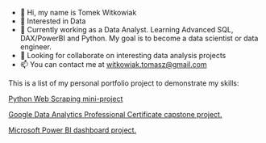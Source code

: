 - 👋 Hi, my name is Tomek Witkowiak
- 👀 Interested in Data
- 🌱 Currently working as a Data Analyst. Learning Advanced SQL, DAX/PowerBI and Python. My goal is to become a data scientist or data engineer.
- 💞️ Looking for collaborate on interesting data analysis projects
- 📫 You can contact me at witkowiak.tomasz@gmail.com

This is a list of my personal portfolio project to demonstrate my skills:

[Python Web Scraping mini-project](https://www.kaggle.com/code/tomekwitkowiak/web-scraping-project)

[Google Data Analytics Professional Certificate capstone project.](https://www.kaggle.com/code/tomekwitkowiak/employee-attrition-google-certificate-case-study)

[Microsoft Power BI dashboard project.](https://drive.google.com/file/d/1OG9hvgrOjUJ0oq9hareVKEoPDvCXtzIu/view?usp=share_link)

<!---
TWitkowiak/TWitkowiak is a ✨ special ✨ repository because its `README.md` (this file) appears on your GitHub profile.
You can click the Preview link to take a look at your changes.
--->
